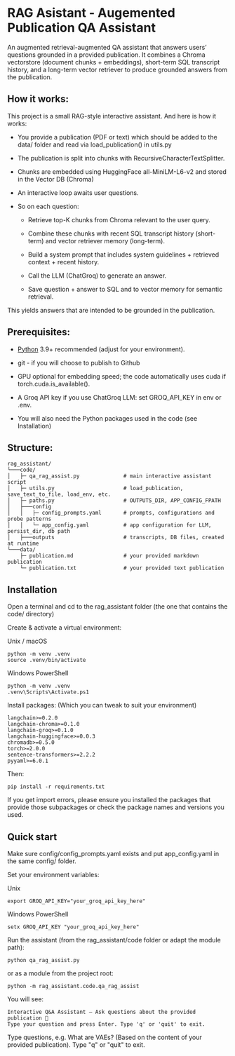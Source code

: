 # RAG Asistant - Augemented Publication QA Assistant
An augmented retrieval-augmented QA assistant that answers users’ questions grounded in a provided publication. It combines a Chroma vectorstore (document chunks + embeddings), short-term SQL transcript history, and a long-term vector retriever to produce grounded answers from the publication.


## How it works: 
This project is a small RAG-style interactive assistant. And here is how it works:

- You provide a publication (PDF or text) which should be added to the data/ folder and read via load_publication() in utils.py

- The publication is split into chunks with RecursiveCharacterTextSplitter.

- Chunks are embedded using HuggingFace all-MiniLM-L6-v2 and stored in the Vector DB (Chroma)

- An interactive loop awaits user questions.
  
- So on each question:

    - Retrieve top-K chunks from Chroma relevant to the user query.

    - Combine these chunks with recent SQL transcript history (short-term) and vector retriever memory (long-term).

    - Build a system prompt that includes system guidelines + retrieved context + recent history.

    - Call the LLM (ChatGroq) to generate an answer.

    - Save question + answer to SQL and to vector memory for semantic retrieval.

This yields answers that are intended to be grounded in the publication.


## Prerequisites:
- [Python](https://www.python.org/) 3.9+ recommended (adjust for your environment).

- git - if you will choose to publish to Github

- GPU optional for embedding speed; the code automatically uses cuda if torch.cuda.is_available().

- A Groq API key if you use ChatGroq LLM: set GROQ_API_KEY in env or .env.

- You will also need the Python packages used in the code (see Installation)


## Structure:
```
rag_assistant/
└───code/
│   ├─ qa_rag_assist.py              # main interactive assistant script
│   ├─ utils.py                      # load_publication, save_text_to_file, load_env, etc.
│   ├─ paths.py                      # OUTPUTS_DIR, APP_CONFIG_FPATH
│   ├───config
│   │   ├─ config_prompts.yaml       # prompts, configurations and probe patterns
│   │   └─ app_config.yaml           # app configuration for LLM, persist_dir, db path
│   ├───outputs                      # transcripts, DB files, created at runtime
└───data/
    ├─ publication.md                # your provided markdown publication
    └─ publication.txt               # your provided text publication
```


## Installation

Open a terminal and cd to the rag_assistant folder (the one that contains the code/ directory)

Create & activate a virtual environment:

Unix / macOS
```
python -m venv .venv
source .venv/bin/activate
```
Windows PowerShell
```
python -m venv .venv
.venv\Scripts\Activate.ps1
```

Install packages: 
(Which you can tweak to suit your environment)
```
langchain>=0.2.0
langchain-chroma>=0.1.0
langchain-groq>=0.1.0
langchain-huggingface>=0.0.3
chromadb>=0.5.0
torch>=2.0.0
sentence-transformers>=2.2.2
pyyaml>=6.0.1
```
Then:
```
pip install -r requirements.txt
```
If you get import errors, please ensure you installed the packages that provide those subpackages or check the package names and versions you used.


## Quick start

Make sure config/config_prompts.yaml exists and put app_config.yaml in the same config/ folder.

Set your environment variables:

Unix
```
export GROQ_API_KEY="your_groq_api_key_here"
```

Windows PowerShell
```
setx GROQ_API_KEY "your_groq_api_key_here"
```

Run the assistant (from the rag_assistant/code folder or adapt the module path):

```
python qa_rag_assist.py
```

or as a module from the project root:
```
python -m rag_assistant.code.qa_rag_assist
```

You will see:
```
Interactive Q&A Assistant — Ask questions about the provided publication 📝
Type your question and press Enter. Type 'q' or 'quit' to exit.
```
Type questions, e.g. What are VAEs? (Based on the content of your provided publication). Type "q" or "quit" to exit.




